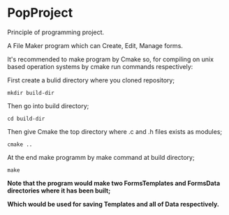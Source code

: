 # PopProject
Principle of programming project.

A File Maker program which can Create, Edit, Manage forms.

It's recommended to make program by Cmake so, for compiling on unix based operation systems by cmake run commands respectively:

First create a bulid directory where you cloned repository;
```
mkdir build-dir
```
Then go into build directory;
```
cd build-dir
```
Then give Cmake the top directory where .c and .h files exists as modules;
```
cmake ..
```
At the end make programm by make command at build directory;
```
make
```

**Note that the program would make two FormsTemplates and FormsData directories where it has been built;**

**Which would be used for saving Templates and all of Data respectively.**
